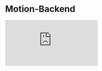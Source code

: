 # Motion-Backend

![alt tag](https://res.cloudinary.com/tennam/image/upload/v1622640753/Propulsion/tencindinproject_6.pdf)

